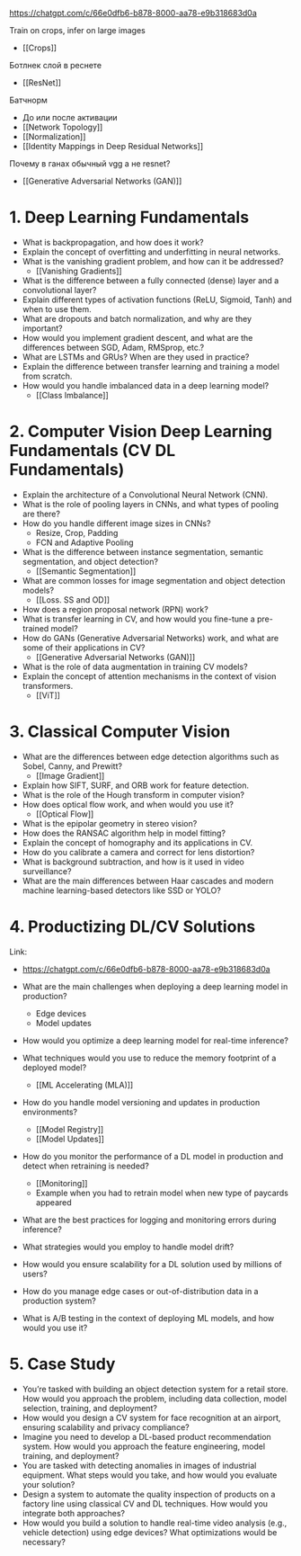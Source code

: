 
https://chatgpt.com/c/66e0dfb6-b878-8000-aa78-e9b318683d0a

Train on crops, infer on large images
- [[Crops]]

Ботлнек слой в реснете
- [[ResNet]]

Батчнорм
- До или после активации
- [[Network Topology]]
- [[Normalization]]
- [[Identity Mappings in Deep Residual Networks]]

Почему в ганах обычный vgg а не resnet?
- [[Generative Adversarial Networks (GAN)]]

# 1. Deep Learning Fundamentals

- What is backpropagation, and how does it work?
- Explain the concept of overfitting and underfitting in neural networks.
- What is the vanishing gradient problem, and how can it be addressed?
	- [[Vanishing Gradients]]
- What is the difference between a fully connected (dense) layer and a convolutional layer?
- Explain different types of activation functions (ReLU, Sigmoid, Tanh) and when to use them.
- What are dropouts and batch normalization, and why are they important?
- How would you implement gradient descent, and what are the differences between SGD, Adam, RMSprop, etc.?
- What are LSTMs and GRUs? When are they used in practice?
- Explain the difference between transfer learning and training a model from scratch.
- How would you handle imbalanced data in a deep learning model?
	- [[Class Imbalance]]

# 2. Computer Vision Deep Learning Fundamentals (CV DL Fundamentals)

- Explain the architecture of a Convolutional Neural Network (CNN).
- What is the role of pooling layers in CNNs, and what types of pooling are there?
- How do you handle different image sizes in CNNs?
	- Resize, Crop, Padding
	- FCN and Adaptive Pooling
- What is the difference between instance segmentation, semantic segmentation, and object detection?
	- [[Semantic Segmentation]]
- What are common losses for image segmentation and object detection models?
	- [[Loss. SS and OD]]
- How does a region proposal network (RPN) work?
- What is transfer learning in CV, and how would you fine-tune a pre-trained model?
- How do GANs (Generative Adversarial Networks) work, and what are some of their applications in CV?
	- [[Generative Adversarial Networks (GAN)]]
- What is the role of data augmentation in training CV models?
- Explain the concept of attention mechanisms in the context of vision transformers.
	- [[ViT]]

# 3. Classical Computer Vision

- What are the differences between edge detection algorithms such as Sobel, Canny, and Prewitt?
	- [[Image Gradient]]
- Explain how SIFT, SURF, and ORB work for feature detection.
- What is the role of the Hough transform in computer vision?
- How does optical flow work, and when would you use it?
	- [[Optical Flow]]
- What is the epipolar geometry in stereo vision?
- How does the RANSAC algorithm help in model fitting?
- Explain the concept of homography and its applications in CV.
- How do you calibrate a camera and correct for lens distortion?
- What is background subtraction, and how is it used in video surveillance?
- What are the main differences between Haar cascades and modern machine learning-based detectors like SSD or YOLO?

# 4. Productizing DL/CV Solutions

Link:
- https://chatgpt.com/c/66e0dfb6-b878-8000-aa78-e9b318683d0a

- What are the main challenges when deploying a deep learning model in production?
	- Edge devices
	- Model updates

- How would you optimize a deep learning model for real-time inference?
- What techniques would you use to reduce the memory footprint of a deployed model?
	- [[ML Accelerating (MLA)]]

- How do you handle model versioning and updates in production environments?
	- [[Model Registry]]
	- [[Model Updates]]

- How do you monitor the performance of a DL model in production and detect when retraining is needed?
	- [[Monitoring]]
	- Example when you had to retrain model when new type of paycards appeared
- What are the best practices for logging and monitoring errors during inference?

- What strategies would you employ to handle model drift?
- How would you ensure scalability for a DL solution used by millions of users?
- How do you manage edge cases or out-of-distribution data in a production system?
- What is A/B testing in the context of deploying ML models, and how would you use it?

# 5. Case Study

- You’re tasked with building an object detection system for a retail store. How would you approach the problem, including data collection, model selection, training, and deployment?
- How would you design a CV system for face recognition at an airport, ensuring scalability and privacy compliance?
- Imagine you need to develop a DL-based product recommendation system. How would you approach the feature engineering, model training, and deployment?
- You are tasked with detecting anomalies in images of industrial equipment. What steps would you take, and how would you evaluate your solution?
- Design a system to automate the quality inspection of products on a factory line using classical CV and DL techniques. How would you integrate both approaches?
- How would you build a solution to handle real-time video analysis (e.g., vehicle detection) using edge devices? What optimizations would be necessary?